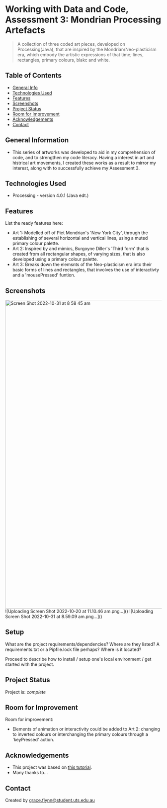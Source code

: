 # Working with Data and Code, Assessment 3: Mondrian Processing Artefacts 
> A collection of three coded art pieces, developed on Processing(Java), that are inspired by the Mondrian/Neo-plasticism era, which embody the artistic expressions of that time; lines, rectangles, primary colours, blakc and white.

## Table of Contents
* [General Info](#general-information)
* [Technologies Used](#technologies-used)
* [Features](#features)
* [Screenshots](#screenshots)
* [Project Status](#project-status)
* [Room for Improvement](#room-for-improvement)
* [Acknowledgements](#acknowledgements)
* [Contact](#contact)
<!-- * [License](#license) -->


## General Information
- This series of artworks was developed to aid in my comprehension of code, and to strengthen my code literacy. Having a interest in art and histrical art movements, I created these works as a result to mirror my interest, along with to successfully achieve my Assessment 3. 
<!-- You don't have to answer all the questions - just the ones relevant to your project. -->


## Technologies Used
- Processing - version 4.0.1 (Java edt.) 

## Features
List the ready features here:
- Art 1: Modelled off of Piet Mondrian's 'New York City', through the establishing of several horizontal and vertical lines, using a muted primary colour palette. 
- Art 2: Inspired by and mimics, Burgoyne Diller's 'Third form' that is created from all rectangular shapes, of varying sizes, that is also developed using a primary colour palette. 
- Art 3: Breaks down the elemsnts of the Neo-plasticism era into their basic forms of lines and rectangles, that involves the use of interactivty and a 'mousePressed' funtion. 

## Screenshots
<img width="993" alt="Screen Shot 2022-10-31 at 8 58 45 am" src="https://user-images.githubusercontent.com/116048552/198903555-d3976f2b-87d8-4dac-872f-d4ca3b97f566.png">
![Uploading Screen Shot 2022-10-20 at 11.10.46 am.png…]()
![Uploading Screen Shot 2022-10-31 at 8.59.09 am.png…]()
<!-- If you have screenshots you'd like to share, include them here. -->


## Setup
What are the project requirements/dependencies? Where are they listed? A requirements.txt or a Pipfile.lock file perhaps? Where is it located?

Proceed to describe how to install / setup one's local environment / get started with the project.


## Project Status
Project is:  _complete_


## Room for Improvement

Room for improvement:
- Elements of animation or interactivity could be added to Art 2: changing to inverted colours or interchanging the primary colours through a 'keyPressed' action.


## Acknowledgements
- This project was based on [this tutorial](https://www.example.com).
- Many thanks to...


## Contact
Created by grace.flynn@student.uts.edu.au


<!-- Optional -->
<!-- ## License -->
<!-- This project is open source and available under the [... License](). -->

<!-- You don't have to include all sections - just the one's relevant to your project -->
